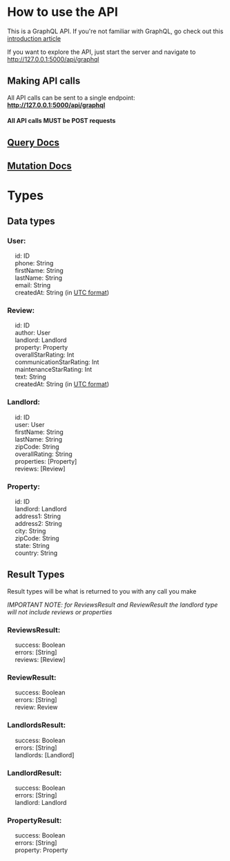 # How to use the API
This is a GraphQL API. If you're not familiar with GraphQL, go check out this [introduction article](https://graphql.org/learn/)

If you want to explore the API, just start the server and navigate to http://127.0.0.1:5000/api/graphql

## Making API calls
All API calls can be sent to a single endpoint: **http://127.0.0.1:5000/api/graphql**  
#### All API calls **MUST** be **POST** requests

## [Query Docs](query.md)  
## [Mutation Docs](mutation.md)

# Types

## Data types

### User:  
&emsp; id: ID  
&emsp; phone: String  
&emsp; firstName: String  
&emsp; lastName: String  
&emsp; email: String  
&emsp; createdAt: String (in [UTC format](https://en.wikipedia.org/wiki/Coordinated_Universal_Time))

### Review:
&emsp; id: ID  
&emsp; author: User  
&emsp; landlord: Landlord  
&emsp; property: Property  
&emsp; overallStarRating: Int  
&emsp; communicationStarRating: Int  
&emsp; maintenanceStarRating: Int  
&emsp; text: String  
&emsp; createdAt: String (in [UTC format](https://en.wikipedia.org/wiki/Coordinated_Universal_Time)) 

### Landlord:  
&emsp; id: ID  
&emsp; user: User  
&emsp; firstName: String  
&emsp; lastName: String  
&emsp; zipCode: String  
&emsp; overallRating: String  
&emsp; properties: [Property]  
&emsp; reviews: [Review]  

### Property:  
&emsp; id: ID  
&emsp; landlord: Landlord  
&emsp; address1: String  
&emsp; address2: String  
&emsp; city: String  
&emsp; zipCode: String  
&emsp; state: String  
&emsp; country: String  



## Result Types
Result types will be what is returned to you with any call you make

*IMPORTANT NOTE: for ReviewsResult and ReviewResult the landlord type will not include reviews or properties*

### ReviewsResult:
&emsp; success: Boolean  
&emsp; errors: [String]  
&emsp; reviews: [Review]  

### ReviewResult:
&emsp; success: Boolean  
&emsp; errors: [String]  
&emsp; review: Review  

### LandlordsResult:
&emsp; success: Boolean  
&emsp; errors: [String]  
&emsp; landlords: [Landlord]  

### LandlordResult:
&emsp; success: Boolean  
&emsp; errors: [String]  
&emsp; landlord: Landlord  

### PropertyResult:
&emsp; success: Boolean  
&emsp; errors: [String]  
&emsp; property: Property  